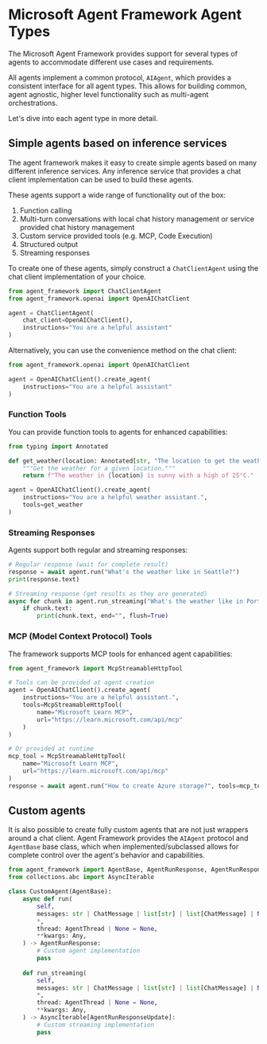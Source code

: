 # Microsoft Agent Framework Agent Types

The Microsoft Agent Framework provides support for several types of agents to accommodate different use cases and requirements.

All agents implement a common protocol, `AIAgent`, which provides a consistent interface for all agent types. This allows for building common, agent agnostic, higher level functionality such as multi-agent orchestrations.

Let's dive into each agent type in more detail.

## Simple agents based on inference services

The agent framework makes it easy to create simple agents based on many different inference services.
Any inference service that provides a chat client implementation can be used to build these agents.

These agents support a wide range of functionality out of the box:

1. Function calling
1. Multi-turn conversations with local chat history management or service provided chat history management
1. Custom service provided tools (e.g. MCP, Code Execution)
1. Structured output
1. Streaming responses

To create one of these agents, simply construct a `ChatClientAgent` using the chat client implementation of your choice.

```python
from agent_framework import ChatClientAgent
from agent_framework.openai import OpenAIChatClient

agent = ChatClientAgent(
    chat_client=OpenAIChatClient(),
    instructions="You are a helpful assistant"
)
```

Alternatively, you can use the convenience method on the chat client:

```python
from agent_framework.openai import OpenAIChatClient

agent = OpenAIChatClient().create_agent(
    instructions="You are a helpful assistant"
)
```

### Function Tools

You can provide function tools to agents for enhanced capabilities:

```python
from typing import Annotated

def get_weather(location: Annotated[str, "The location to get the weather for."]) -> str:
    """Get the weather for a given location."""
    return f"The weather in {location} is sunny with a high of 25°C."

agent = OpenAIChatClient().create_agent(
    instructions="You are a helpful weather assistant.",
    tools=get_weather
)
```

### Streaming Responses

Agents support both regular and streaming responses:

```python
# Regular response (wait for complete result)
response = await agent.run("What's the weather like in Seattle?")
print(response.text)

# Streaming response (get results as they are generated)
async for chunk in agent.run_streaming("What's the weather like in Portland?"):
    if chunk.text:
        print(chunk.text, end="", flush=True)
```

### MCP (Model Context Protocol) Tools

The framework supports MCP tools for enhanced agent capabilities:

```python
from agent_framework import McpStreamableHttpTool

# Tools can be provided at agent creation
agent = OpenAIChatClient().create_agent(
    instructions="You are a helpful assistant.",
    tools=McpStreamableHttpTool(
        name="Microsoft Learn MCP",
        url="https://learn.microsoft.com/api/mcp"
    )
)

# Or provided at runtime
mcp_tool = McpStreamableHttpTool(
    name="Microsoft Learn MCP", 
    url="https://learn.microsoft.com/api/mcp"
)
response = await agent.run("How to create Azure storage?", tools=mcp_tool)
```

## Custom agents

It is also possible to create fully custom agents that are not just wrappers around a chat client.
Agent Framework provides the `AIAgent` protocol and `AgentBase` base class, which when implemented/subclassed allows for complete control over the agent's behavior and capabilities.

```python
from agent_framework import AgentBase, AgentRunResponse, AgentRunResponseUpdate, AgentThread, ChatMessage
from collections.abc import AsyncIterable

class CustomAgent(AgentBase):
    async def run(
        self,
        messages: str | ChatMessage | list[str] | list[ChatMessage] | None = None,
        *,
        thread: AgentThread | None = None,
        **kwargs: Any,
    ) -> AgentRunResponse:
        # Custom agent implementation
        pass
    
    def run_streaming(
        self,
        messages: str | ChatMessage | list[str] | list[ChatMessage] | None = None,
        *,
        thread: AgentThread | None = None,
        **kwargs: Any,
    ) -> AsyncIterable[AgentRunResponseUpdate]:
        # Custom streaming implementation
        pass
```
